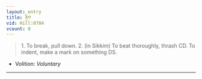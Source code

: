 ```yaml
---
layout: entry
title: རྟིབ་
vid: Hill:0704
vcount: 0
---
```

> 1\. To break, pull down\. 2\. (in Sikkim) To beat thoroughly, thrash CD\. To indent, make a mark on something DS\.

* Volition: _Voluntary_

---

